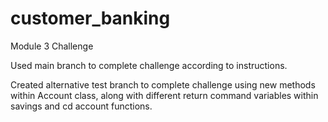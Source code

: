 # customer_banking
Module 3 Challenge

Used main branch to complete challenge according to instructions.

Created alternative test branch to complete challenge using new methods within Account class, along with different return command variables within savings and cd account functions.
